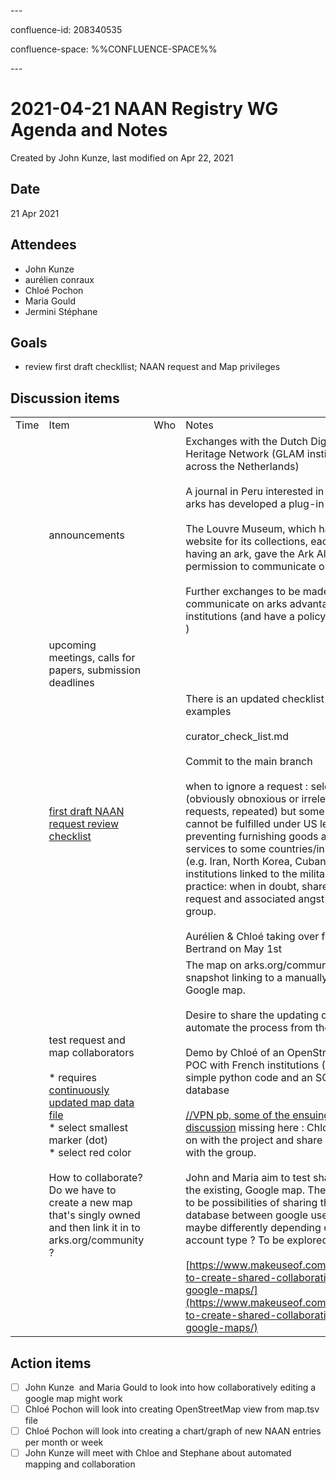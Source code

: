 \---

confluence-id: 208340535

confluence-space: %%CONFLUENCE-SPACE%%

\---

2021-04-21 NAAN Registry WG Agenda and Notes
============================================

Created by John Kunze, last modified on Apr 22, 2021

Date
----

21 Apr 2021

Attendees
---------

*   John Kunze
*   aurélien conraux
*   Chloé Pochon
*   Maria Gould
*   Jermini Stéphane 

Goals
-----

*   review first draft checkllist; NAAN request and Map privileges

Discussion items
----------------

|     |     |     |     |
| --- | --- | --- | --- |
| Time | Item | Who | Notes |
|     | announcements |     | Exchanges with the Dutch Digital Heritage Network (GLAM institutions across the Netherlands)<br><br>A journal in Peru interested in using arks has developed a plug-in for OJS<br><br>The Louvre Museum, which has a new website for its collections, each item having an ark, gave the Ark Alliance permission to communicate on this.<br><br>Further exchanges to be made to communicate on arks advantages for institutions (and have a policy webpage ) |
|     | upcoming meetings, calls for papers, submission deadlines |     |     |
|     | [first draft NAAN request review checklist](https://github.com/jkunze/naan_reg_priv/blob/main/curator_check_list.md) |     | There is an updated checklist with examples<br><br>curator\_check\_list.md<br><br>Commit to the main branch<br><br>when to ignore a request : seldom used (obviously obnoxious or irrelevant requests, repeated) but some requests cannot be fulfilled under US legislation preventing furnishing goods and services to some countries/institutions (e.g. Iran, North Korea, Cuban institutions linked to the military). Best practice: when in doubt, share the request and associated angst with the group.<br><br>Aurélien & Chloé taking over from Bertrand on May 1st |
|     | test request and map collaborators<br><br>*   requires [continuously updated map data file](https://n2t.net/e/pub/map.tsv)<br>*   select smallest marker (dot)<br>*   select red color<br><br>How to collaborate? Do we have to create a new map that's singly owned and then link it in to arks.org/community ? |     | The map on arks.org/community is a snapshot linking to a manually updated Google map.<br><br>Desire to share the updating or (ideal) automate the process from the registry.<br><br>Demo by Chloé of an OpenStreetMap POC with French institutions (356) with simple python code and an SQL database<br><br>[//VPN pb, some of the ensuing discussion](/pages/createpage.action?spaceKey=ARKs&title=VPN+pb%2C+I+didn%22t+get+the+ensuing+discussion&linkCreation=true&fromPageId=208340535) missing here : Chloé to carry on with the project and share results with the group.<br><br>John and Maria aim to test sharing of the existing, Google map. There seem to be possibilities of sharing the database between google users (but maybe differently depending on account type ? To be explored).<br><br>[https://www.makeuseof.com/tag/how-to-create-shared-collaborative-google-maps/](https://www.makeuseof.com/tag/how-to-create-shared-collaborative-google-maps/) |

Action items
------------

- [ ] John Kunze  and Maria Gould to look into how collaboratively editing a google map might work
- [ ] Chloé Pochon will look into creating OpenStreetMap view from map.tsv file
- [ ] Chloé Pochon will look into creating a chart/graph of new NAAN entries per month or week
- [ ] John Kunze will meet with Chloe and Stephane about automated mapping and collaboration